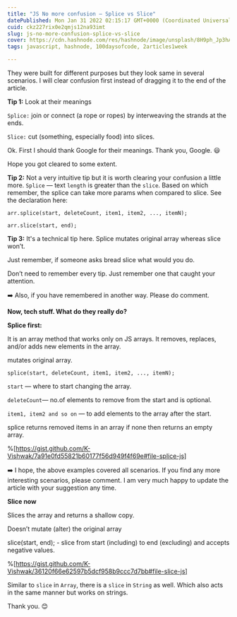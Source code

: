 ```yaml
---
title: "JS No more confusion — Splice vs Slice"
datePublished: Mon Jan 31 2022 02:15:17 GMT+0000 (Coordinated Universal Time)
cuid: ckz227rix0e2qmjs12na93imt
slug: js-no-more-confusion-splice-vs-slice
cover: https://cdn.hashnode.com/res/hashnode/image/unsplash/8H9ph_Jp3hA/upload/v1643594451394/yR61uwjP4.jpeg
tags: javascript, hashnode, 100daysofcode, 2articles1week

---
```


They were built for different purposes but they look same in several scenarios. I will clear confusion first instead of dragging it to the end of the article.

**Tip 1:** Look at their meanings

`Splice:` join or connect (a rope or ropes) by interweaving the strands at the ends.

`Slice:` cut (something, especially food) into slices.

Ok. First I should thank Google for their meanings. Thank you, Google. 😃

Hope you got cleared to some extent.

**Tip 2:** Not a very intuitive tip but it is worth clearing your confusion a little more.
`Splice` — text `length` is greater than the `slice`. 
Based on which remember, the splice can take more params when compared to slice. See the declaration here:

`arr.splice(start, deleteCount, item1, item2, ..., itemN);`

`arr.slice(start, end);`

**Tip 3:** It's a technical tip here. Splice mutates original array whereas slice won’t. 

Just remember, if someone asks bread slice what would you do.

Don’t need to remember every tip. Just remember one that caught your attention.

➡️ Also, if you have remembered in another way. Please do comment.

**Now, tech stuff. What do they really do?**

**Splice first:**

It is an array method that works only on JS arrays. It removes, replaces, and/or adds new elements in the array.

mutates original array.

`splice(start, deleteCount, item1, item2, ..., itemN);`

`start` — where to start changing the array.

`deleteCount`— no.of elements to remove from the start and is optional. 

`item1, item2 and so on` — to add elements to the array after the start.

splice returns removed items in an array if none then returns an empty array.

%[https://gist.github.com/K-Vishwak/7a91e0fd55821b60177f56d949f4f69e#file-splice-js]

➡️ I hope, the above examples covered all scenarios. If you find any more interesting scenarios, please comment. I am very much happy to update the article with your suggestion any time.

**Slice now**

Slices the array and returns a shallow copy.

Doesn’t mutate (alter) the original array

slice(start, end); - slice from start (including) to end (excluding) and accepts negative values.

%[https://gist.github.com/K-Vishwak/36120f66e62597b5dcf958b9ccc7d7bb#file-slice-js]

Similar to `slice` in `Array`, there is a `slice` in `String` as well. Which also acts in the same manner but works on strings.

Thank you. 😊


